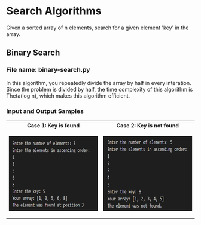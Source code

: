 # Search Algorithms 
Given a sorted array of n elements, search for a given element 'key' in the array.
## Binary Search 
### File name: binary-search.py
In this algorithm, you repeatedly divide the array by half in every interation. Since the problem is divided by half, the time complexity of this algorithm is Theta(log n), which makes this algorithm efficient. 
### Input and Output Samples

<table>
    <tr>
        <th>
            Case 1: Key is found
        </th>
        <th>
            Case 2: Key is not found
        </th>
    </tr>
    <tr>
        <td>
            <p align = "center">
            <img src="https://github.com/haseefathi/Python-Algorithms/blob/main/SearchAlgorithms/images/binarysearch-1.png" width="350" height="200" />
            </p>
        </td>
        <td>
            <p align = "center">
            <img src="https://github.com/haseefathi/Python-Algorithms/blob/main/SearchAlgorithms/images/binarysearch-2.png" width="350" height="200" />
            </p>
        </td>
    </tr>
</table>

